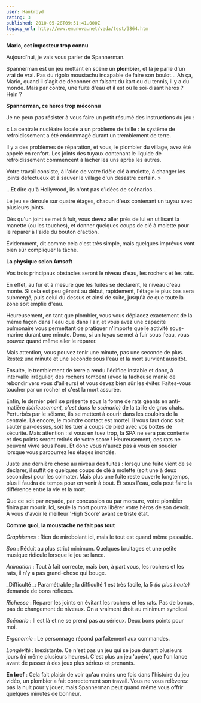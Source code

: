 ```yaml
---
user: Hankroyd
rating: 3
published: 2010-05-28T09:51:41.000Z
legacy_url: http://www.emunova.net/veda/test/3864.htm
---
```

**Mario, cet imposteur trop connu**  

   

Aujourd'hui, je vais vous parler de Spannerman.  

Spannerman est un jeu mettant en scène un **plombier**, et là je parle d'un vrai de vrai. Pas du rigolo moustachu incapable de faire son boulot... Ah ça, Mario, quand il s'agit de déconner en faisant du kart ou du tennis, il y a du monde. Mais par contre, une fuite d'eau et il est où le soi-disant héros ? Hein ?  

   

   

**Spannerman, ce héros trop méconnu**  

   

Je ne peux pas résister à vous faire un petit résumé des instructions du jeu :  

« La centrale nucléaire locale a un problème de taille : le système de refroidissement a été endommagé durant un tremblement de terre.  

Il y a des problèmes de réparation, et vous, le plombier du village, avez été appelé en renfort. Les joints des tuyaux contenant le liquide de refroidissement commencent à lâcher les uns après les autres.  

Votre travail consiste, à l'aide de votre fidèle clé à molette, à changer les joints défectueux et à sauver le village d'un désastre certain. »  

   

...Et dire qu'à Hollywood, ils n'ont pas d'idées de scénarios...  

   

Le jeu se déroule sur quatre étages, chacun d'eux contenant un tuyau avec plusieurs joints.  

Dès qu'un joint se met à fuir, vous devez aller près de lui en utilisant la manette (ou les touches), et donner quelques coups de clé à molette pour le réparer à l'aide du bouton d'action.  

Évidemment, dit comme cela c'est très simple, mais quelques imprévus vont bien sûr compliquer la tâche.  

   

   

**La physique selon Amsoft**  

   

Vos trois principaux obstacles seront le niveau d'eau, les rochers et les rats.  

   

En effet, au fur et à mesure que les fuites se déclarent, le niveau d'eau monte. Si cela est peu gênant au début, rapidement, l'étage le plus bas sera submergé, puis celui du dessus et ainsi de suite, jusqu'à ce que toute la zone soit emplie d'eau.  

Heureusement, en tant que plombier, vous vous déplacez exactement de la même façon dans l'eau que dans l'air, et vous avez une capacité pulmonaire vous permettant de pratiquer n'importe quelle activité sous-marine durant une minute. Donc, si un tuyau se met à fuir sous l'eau, vous pouvez quand même aller le réparer.  

Mais attention, vous pouvez tenir une minute, pas une seconde de plus. Restez une minute et une seconde sous l'eau et la mort survient aussitôt.  

   

Ensuite, le tremblement de terre a rendu l'édifice instable et donc, à intervalle irrégulier, des rochers tombent (avec la fâcheuse manie de rebondir vers vous d'ailleurs) et vous devez bien sûr les éviter. Faites-vous toucher par un rocher et c'est la mort assurée.  

   

Enfin, le dernier péril se présente sous la forme de rats géants en anti-matière _(sérieusement, c'est dans le scénario)_ de la taille de gros chats. Perturbés par le séisme, ils se mettent à courir dans les couloirs de la centrale. Là encore, le moindre contact est mortel. Il vous faut donc soit sauter par-dessus, soit les tuer à coups de pied avec vos bottes de sécurité. Mais attention : si vous en tuez trop, la SPA ne sera pas contente et des points seront retirés de votre score ! Heureusement, ces rats ne peuvent vivre sous l'eau. Et donc vous n'aurez pas à vous en soucier lorsque vous parcourrez les étages inondés.  

   

Juste une dernière chose au niveau des fuites : lorsqu'une fuite vient de se déclarer, il suffit de quelques coups de clé à molette (soit une à deux secondes) pour les colmater. Mais plus une fuite reste ouverte longtemps, plus il faudra de temps pour en venir à bout. Et sous l'eau, cela peut faire la différence entre la vie et la mort.  

   

Que ce soit par noyade, par concussion ou par morsure, votre plombier finira par mourir. Ici, seule la mort pourra libérer votre héros de son devoir. À vous d'avoir le meilleur 'High Score' avant ce triste état.  

   

   

**Comme quoi, la moustache ne fait pas tout**  

   

_Graphismes_ : Rien de mirobolant ici, mais le tout est quand même passable.  

   

_Son_ : Réduit au plus strict minimum. Quelques bruitages et une petite musique ridicule lorsque le jeu se lance.  

   

_Animation_ : Tout à fait correcte, mais bon, à part vous, les rochers et les rats, il n'y a pas grand-chose qui bouge.  

  

_Difficulté _: Paramétrable ; la difficulté 1 est très facile, la 5 _(la plus haute)_ demande de bons réflexes.  

   

_Richesse_ : Réparer les joints en évitant les rochers et les rats. Pas de bonus, pas de changement de niveaux. On a vraiment droit au minimum syndical.  

   

_Scénario_ : Il est là et ne se prend pas au sérieux. Deux bons points pour moi.  

   

_Ergonomie_ : Le personnage répond parfaitement aux commandes.  

   

_Longévité_ : Inexistante. Ce n'est pas un jeu qui se joue durant plusieurs jours (ni même plusieurs heures). C'est plus un jeu 'apéro', que l'on lance avant de passer à des jeux plus sérieux et prenants.  

   

   

**En bref** : Cela fait plaisir de voir qu'au moins une fois dans l'histoire du jeu vidéo, un plombier a fait correctement son travail. Vous ne vous relèverez pas la nuit pour y jouer, mais Spannerman peut quand même vous offrir quelques minutes de bonheur.
